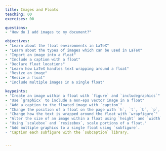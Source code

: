 ```yaml
---
title: Images and Floats
teaching: 00
exercises: 00

questions:
- "How do I add images to my document?"

objectives:
- "Learn about the float environments in LaTeX"
- "Learn about the types of images which can be used in LaTeX"
- "Import an image into a float"
- "Include a caption with a float"
- "Declare float locations"
- "Learn how LaTeX handles text wrapping around a float"
- "Resize an image"
- "Resize a float"
- "Include multiple images in a single float"

keypoints:
- "Create an image within a float with `figure` and `includegraphics`"
- "Use `graphicx` to include a non-eps vector image in a float"
- "Add a caption to the floated image with `caption`"
- "Change the position of a float on the page with `h`, `t`, `b`, `p`, and `!`"
- "Change how the text is wrapped around the float with `wrapfigure`"
- "Alter the size of an image within a float using `height` and `width` options"
- "Using `scalebox` and `resizebox`, scale portions of a float."
- "Add multiple graphics to a single float using `subfigure`.
- "Caption each subfigure with the `subcaption` library.


---
```

